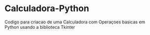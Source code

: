 # Calculadora-Python

Codigo para criacao de uma Calculadora com Operaçoes basicas em Python usando a biblioteca Tkinter
